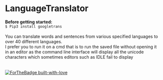 # LanguageTranslator
**Before getting started:**<br> ```$ Pip3 install googletrans```<br><br>
You can translate words and sentences from various specified languages to over 40 different languages.<br>
I prefer you to run it on a cmd that is to run the saved file without opening it in an editor as the command line interface will display all 
the unicode characters which sometimes editors such as IDLE fail to display<br><br><br>
[![ForTheBadge built-with-love](http://ForTheBadge.com/images/badges/built-with-love.svg)](https://GitHub.com/Naereen/)


